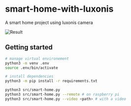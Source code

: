 # smart-home-with-luxonis
A smart home project using luxonis camera

![Result](https://user-images.githubusercontent.com/4005226/126560171-6d6004da-99b8-4056-a623-07a90025ad01.gif)

## Getting started

```bash
# manage virtual environement
python3 -m venv .env
source .env/bin/activate

# install dependencies
python3 -m pip install -r requirements.txt

python3 src/smart-home.py
python3 src/smart-home.py --remote # on raspberry pi
python3 src/smart-home.py --video <path> # with a video 

```
